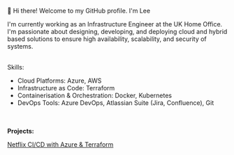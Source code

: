 👋 Hi there! Welcome to my GitHub profile. I'm Lee 

I'm currently working as an Infrastructure Engineer at the UK Home Office. I'm passionate about designing, developing, and deploying cloud and hybrid based solutions to ensure high availability, scalability, and security of systems.
<br></br>

Skills:
  - Cloud Platforms: Azure, AWS
  - Infrastructure as Code: Terraform
  - Containerisation & Orchestration: Docker, Kubernetes
  - DevOps Tools: Azure DevOps, Atlassian Suite (Jira, Confluence), Git

<br></br>
<strong>Projects:</strong>

[Netflix CI/CD with Azure & Terraform](https://github.com/lee-moss//Azure_Netflix_Clone) 



